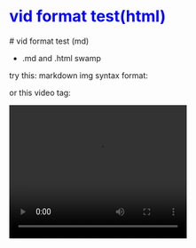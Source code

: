 <style>
h1   {color: blue;}
</style>
<h1>vid format test(html)</h1>
# vid format test  (md)

- .md and .html swamp

try this:  markdown img syntax format:  


or this video tag:  

<video width="320" height="240" controls>
  <source src="IMG_0712.MOV" type="video/mp4">

Your browser does not support the video tag.
</video>

or this video tag larger: 

<video width="640" height="480" controls>
  <source src="IMG_0712.MOV" type="video/mp4">

Your browser does not support the video tag.
</video>  

unconstrained vid:  

<video  controls>
  <source src="IMG_0712.MOV" type="video/mp4">

Your browser does not support the video tag.
</video>
